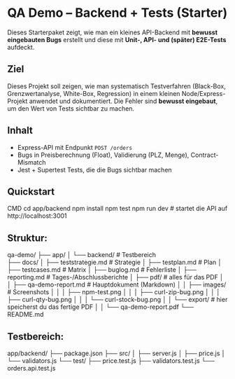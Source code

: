 # QA Demo – Backend + Tests (Starter)

Dieses Starterpaket zeigt, wie man ein kleines API-Backend mit **bewusst eingebauten Bugs** erstellt und diese mit **Unit-, API- und (später) E2E-Tests** aufdeckt.

## Ziel
Dieses Projekt soll zeigen, wie man systematisch Testverfahren (Black-Box, Grenzwertanalyse, White-Box, Regression) 
in einem kleinen Node/Express-Projekt anwendet und dokumentiert. 
Die Fehler sind **bewusst eingebaut**, um den Wert von Tests sichtbar zu machen.

## Inhalt
- Express-API mit Endpunkt `POST /orders`
- Bugs in Preisberechnung (Float), Validierung (PLZ, Menge), Contract-Mismatch
- Jest + Supertest Tests, die die Bugs sichtbar machen

## Quickstart

CMD
cd app/backend
npm install
npm test
npm run dev  # startet die API auf http://localhost:3001

## Struktur:

qa-demo/
├── app/
│   └── backend/         # Testbereich        
├── docs/
│   ├── teststrategie.md # Strategie
│   ├── testplan.md      # Plan
│   ├── testcases.md     # Matrix
│   ├── buglog.md        # Fehlerliste
│   ├── reporting.md     # Tages-/Abschlussberichte
│   ├── pdf/             # alles für das PDF
│   │   ├── qa-demo-report.md   # Hauptdokument (Markdown)
│   │   ├── images/             # Screenshots
│   │   │   ├── npm-test.png
│   │   │   ├── curl-zip-bug.png
│   │   │   ├── curl-qty-bug.png
│   │   │   └── curl-stock-bug.png
│   │   └── export/             # hier speicherst du das fertige PDF
│   │       └── qa-demo-report.pdf
└── README.md

## Testbereich:

app/backend/
├── package.json
├── src/
│   ├── server.js
│   ├── price.js
│   └── validators.js
└── test/
    ├── price.test.js
    ├── validators.test.js
    └── orders.api.test.js
